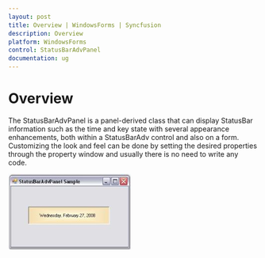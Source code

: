 ```yaml
---
layout: post
title: Overview | WindowsForms | Syncfusion
description: Overview
platform: WindowsForms
control: StatusBarAdvPanel
documentation: ug
---
```


# Overview

The StatusBarAdvPanel is a panel-derived class that can display StatusBar information such as the time and key state with several appearance enhancements, both within a StatusBarAdv control and also on a form. Customizing the look and feel can be done by setting the desired properties through the property window and usually there is no need to write any code.

![](Overview_images/Overview_img79.jpeg) 




